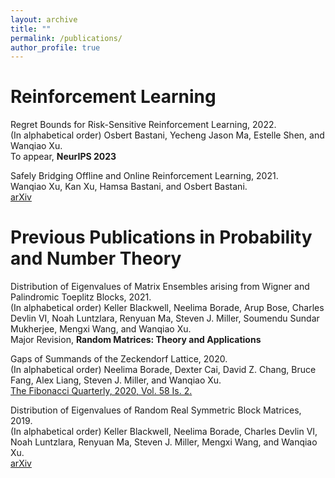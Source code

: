 ```yaml
---
layout: archive
title: ""
permalink: /publications/
author_profile: true
---
```


Reinforcement Learning
======

Regret Bounds for Risk-Sensitive Reinforcement Learning, 2022.<br />
(In alphabetical order) Osbert Bastani, Yecheng Jason Ma, Estelle Shen, and Wanqiao Xu.<br />
To appear, **NeurIPS 2023**

Safely Bridging Offline and Online Reinforcement Learning, 2021.<br />
Wanqiao Xu, Kan Xu, Hamsa Bastani, and Osbert Bastani.<br />
[arXiv](https://arxiv.org/abs/2110.13060)

Previous Publications in Probability and Number Theory
======
Distribution of Eigenvalues of Matrix Ensembles arising from Wigner and Palindromic Toeplitz Blocks, 2021.<br />
(In alphabetical order) Keller Blackwell, Neelima Borade, Arup Bose, Charles Devlin VI, Noah Luntzlara, Renyuan Ma, Steven J. Miller, Soumendu Sundar Mukherjee, Mengxi Wang, and Wanqiao Xu.<br />
Major Revision, **Random Matrices: Theory and Applications**

Gaps of Summands of the Zeckendorf Lattice, 2020.<br />
(In alphabetical order) Neelima Borade, Dexter Cai, David Z. Chang, Bruce Fang, Alex Liang, Steven J. Miller, and Wanqiao Xu.<br />
[The Fibonacci Quarterly, 2020, Vol. 58 Is. 2.](https://www.fq.math.ca/Papers/58-2/miller11242019.pdf)

Distribution of Eigenvalues of Random Real Symmetric Block Matrices, 2019.<br />
(In alphabetical order) Keller Blackwell, Neelima Borade, Charles Devlin VI, Noah Luntzlara, Renyuan Ma, Steven J. Miller, Mengxi Wang, and Wanqiao Xu.<br />
[arXiv](https://arxiv.org/abs/1908.03834)